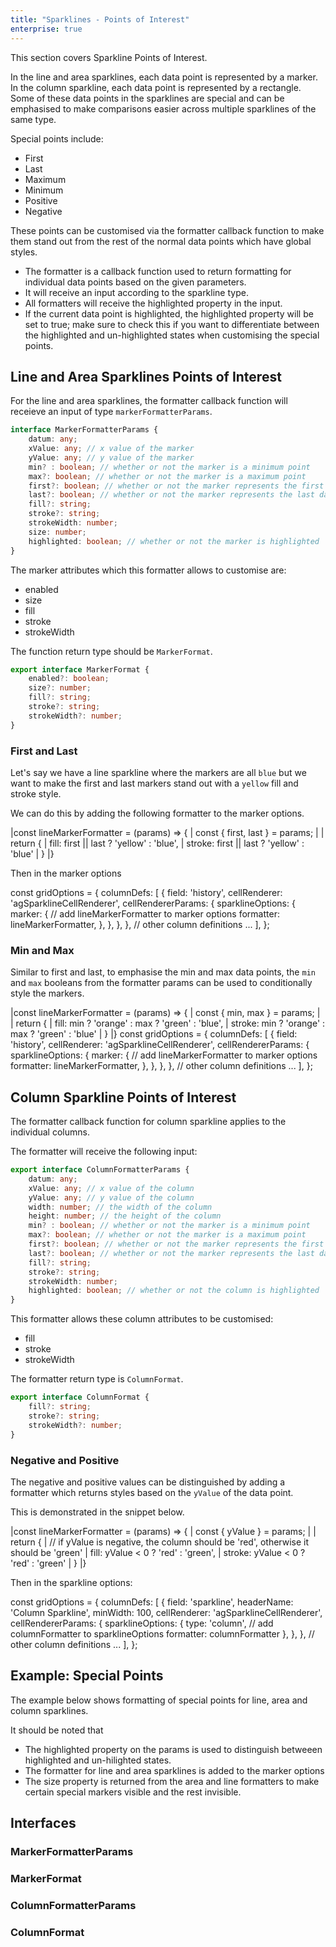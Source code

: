 ```yaml
---
title: "Sparklines - Points of Interest"
enterprise: true
---
```


This section covers Sparkline Points of Interest.

In the line and area sparklines, each data point is represented by a marker. In the column sparkline, each data point is represented by a rectangle.
Some of these data points in the sparklines are special and can be emphasised to make comparisons easier across multiple sparklines of the same type.

Special points include:
- First
- Last
- Maximum
- Minimum
- Positive
- Negative

These points can be customised via the formatter callback function to make them stand out from the rest of the normal data points which have global styles.

- The formatter is a callback function used to return formatting for individual data points based on the given parameters.
- It will receive an input according to the sparkline type.
- All formatters will receive the highlighted property in the input.
- If the current data point is highlighted, the highlighted property will be set to true; make sure to check this if you want to differentiate between the highlighted and un-highlighted states when customising the special points.

## Line and Area Sparklines Points of Interest

For the line and area sparklines, the formatter callback function will receieve an input of type `markerFormatterParams`.

``` ts
interface MarkerFormatterParams {
    datum: any;
    xValue: any; // x value of the marker
    yValue: any; // y value of the marker
    min? : boolean; // whether or not the marker is a minimum point
    max?: boolean; // whether or not the marker is a maximum point
    first?: boolean; // whether or not the marker represents the first data point
    last?: boolean; // whether or not the marker represents the last data point
    fill?: string;
    stroke?: string;
    strokeWidth: number;
    size: number;
    highlighted: boolean; // whether or not the marker is highlighted
}
```
The marker attributes which this formatter allows to customise are:
 - enabled
 - size
 - fill
 - stroke
 - strokeWidth

The function return type should be `MarkerFormat`.

```ts
export interface MarkerFormat {
    enabled?: boolean;
    size?: number;
    fill?: string;
    stroke?: string;
    strokeWidth?: number;
}
```

### First and Last

Let's say we have a line sparkline where the markers are all `blue` but we want to make the first and last markers stand out with a `yellow` fill and stroke style.

We can do this by adding the following formatter to the marker options.

<snippet>
|const lineMarkerFormatter = (params) => {
|    const { first, last } = params;
|
|    return {
|        fill: first || last ? 'yellow' : 'blue',
|        stroke: first || last ? 'yellow' : 'blue'
|    }
|}
</snippet>

Then in the marker options

<snippet>
const gridOptions = {
    columnDefs: [
        {
            field: 'history',
            cellRenderer: 'agSparklineCellRenderer',
            cellRendererParams: {
                sparklineOptions: {
                    marker: {
                        // add lineMarkerFormatter to marker options
                        formatter: lineMarkerFormatter,
                    },
                },
            },
        },
        // other column definitions ...
    ],
};
</snippet>

### Min and Max

Similar to first and last, to emphasise the min and max data points, the `min` and `max` booleans from the formatter params can be used to conditionally style the markers.

<snippet>
|const lineMarkerFormatter = (params) => {
|    const { min, max } = params;
|
|    return {
|        fill: min ? 'orange' : max ? 'green' : 'blue',
|        stroke: min ? 'orange' : max ? 'green' : 'blue'
|    }
|}
</snippet>

<snippet>
const gridOptions = {
    columnDefs: [
        {
            field: 'history',
            cellRenderer: 'agSparklineCellRenderer',
            cellRendererParams: {
                sparklineOptions: {
                    marker: {
                        // add lineMarkerFormatter to marker options
                        formatter: lineMarkerFormatter,
                    },
                },
            },
        },
        // other column definitions ...
    ],
};
</snippet>

## Column Sparkline Points of Interest

The formatter callback function for column sparkline applies to the individual columns.

The formatter will receive the following input:

```ts
export interface ColumnFormatterParams {
    datum: any;
    xValue: any; // x value of the column
    yValue: any; // y value of the column
    width: number; // the width of the column
    height: number; // the height of the column
    min? : boolean; // whether or not the marker is a minimum point
    max?: boolean; // whether or not the marker is a maximum point
    first?: boolean; // whether or not the marker represents the first data point
    last?: boolean; // whether or not the marker represents the last data point
    fill?: string;
    stroke?: string;
    strokeWidth: number;
    highlighted: boolean; // whether or not the column is highlighted
}
```
This formatter allows these column attributes to be customised:

- fill
- stroke
- strokeWidth

The formatter return type is `ColumnFormat`.

```ts
export interface ColumnFormat {
    fill?: string;
    stroke?: string;
    strokeWidth?: number;
}
```
### Negative and Positive

The negative and positive values can be distinguished by adding a formatter which returns styles based on the `yValue` of the data point.

This is demonstrated in the snippet below.

<snippet>
|const lineMarkerFormatter = (params) => {
|    const { yValue } = params;
|
|    return {
|        // if yValue is negative, the column should be 'red', otherwise it should be 'green'
|        fill: yValue < 0 ? 'red' : 'green',
|        stroke: yValue < 0 ? 'red' : 'green'
|    }
|}
</snippet>

Then in the sparkline options:

<snippet>
const gridOptions = {
    columnDefs: [
        {
            field: 'sparkline',
            headerName: 'Column Sparkline',
            minWidth: 100,
            cellRenderer: 'agSparklineCellRenderer',
            cellRendererParams: {
                sparklineOptions: {
                    type: 'column',
                    // add columnFormatter to sparklineOptions
                    formatter: columnFormatter
                },
            },
        },
        // other column definitions ...
    ],
};
</snippet>

## Example: Special Points

The example below shows formatting of special points for line, area and column sparklines.

It should be noted that

- The highlighted property on the params is used to distinguish betweeen highlighted and un-hilighted states.
- The formatter for line and area sparklines is added to the marker options
- The size property is returned from the area and line formatters to make certain special markers visible and the rest invisible.

<grid-example title='Sparkline Special Points' name='sparkline-special-points' type='generated' options='{ "enterprise": true, "exampleHeight": 585, "modules": ["clientside", "sparklines"] }'></grid-example>

## Interfaces

### MarkerFormatterParams

<interface-documentation interfaceName='MarkerFormatterParams' ></interface-documentation>

### MarkerFormat

<interface-documentation interfaceName='MarkerFormat' ></interface-documentation>

### ColumnFormatterParams

<interface-documentation interfaceName='ColumnFormatterParams' ></interface-documentation>

### ColumnFormat

<interface-documentation interfaceName='ColumnFormat' ></interface-documentation>
